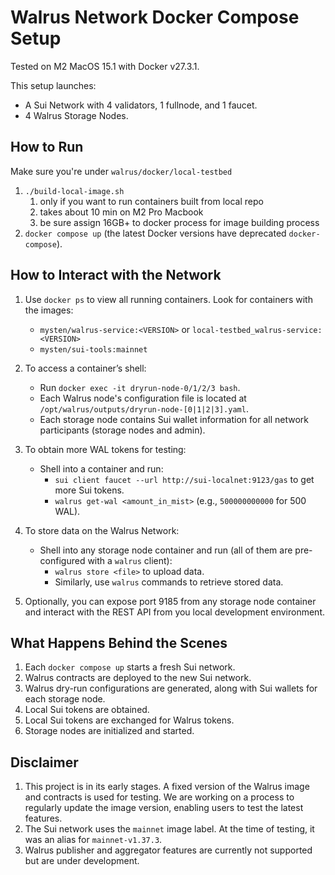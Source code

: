 # Walrus Network Docker Compose Setup

Tested on M2 MacOS 15.1 with Docker v27.3.1.

This setup launches:

- A Sui Network with 4 validators, 1 fullnode, and 1 faucet.
- 4 Walrus Storage Nodes.

## How to Run

Make sure you're under `walrus/docker/local-testbed`

1. `./build-local-image.sh`
   1. only if you want to run containers built from local repo
   2. takes about 10 min on M2 Pro Macbook
   3. be sure assign 16GB+ to docker process for image building process
2. `docker compose up` (the latest Docker versions have deprecated `docker-compose`).

## How to Interact with the Network

1. Use `docker ps` to view all running containers. Look for containers with the images:

   - `mysten/walrus-service:<VERSION>` or `local-testbed_walrus-service:<VERSION>`
   - `mysten/sui-tools:mainnet`

2. To access a container’s shell:

   - Run `docker exec -it dryrun-node-0/1/2/3 bash`.
   - Each Walrus node's configuration file is located at `/opt/walrus/outputs/dryrun-node-[0|1|2|3].yaml`.
   - Each storage node contains Sui wallet information for all network participants (storage nodes and admin).

3. To obtain more WAL tokens for testing:

   - Shell into a container and run:
     - `sui client faucet --url http://sui-localnet:9123/gas` to get more Sui tokens.
     - `walrus get-wal <amount_in_mist>` (e.g., `500000000000` for 500 WAL).

4. To store data on the Walrus Network:

   - Shell into any storage node container and run (all of them are pre-configured with a `walrus` client):
     - `walrus store <file>` to upload data.
     - Similarly, use `walrus` commands to retrieve stored data.

5. Optionally, you can expose port 9185 from any storage node container and interact with the REST API from you local development environment.

## What Happens Behind the Scenes

1. Each `docker compose up` starts a fresh Sui network.
2. Walrus contracts are deployed to the new Sui network.
3. Walrus dry-run configurations are generated, along with Sui wallets for each storage node.
4. Local Sui tokens are obtained.
5. Local Sui tokens are exchanged for Walrus tokens.
6. Storage nodes are initialized and started.

## Disclaimer

1. This project is in its early stages. A fixed version of the Walrus image and contracts is used for testing.
   We are working on a process to regularly update the image version, enabling users to test the latest features.
2. The Sui network uses the `mainnet` image label. At the time of testing, it was an alias for `mainnet-v1.37.3`.
3. Walrus publisher and aggregator features are currently not supported but are under development.
